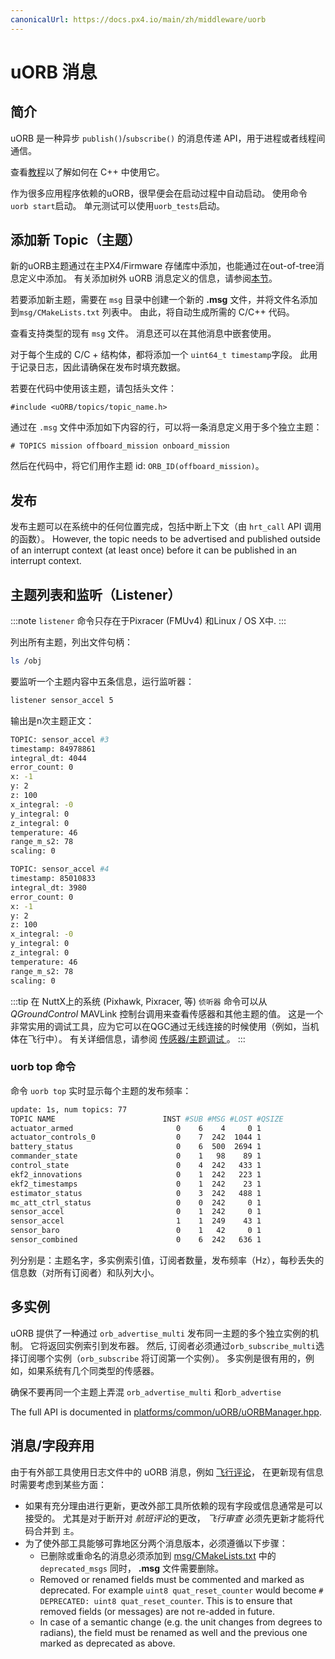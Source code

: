 ```yaml
---
canonicalUrl: https://docs.px4.io/main/zh/middleware/uorb
---
```


# uORB 消息

## 简介

uORB 是一种异步 `publish()`/`subscribe()` 的消息传递 API，用于进程或者线程间通信。

查看[教程](../modules/hello_sky.md)以了解如何在 C++ 中使用它。

作为很多应用程序依赖的uORB，很早便会在启动过程中自动启动。 使用命令 `uorb start`启动。 单元测试可以使用`uorb_tests`启动。

## 添加新 Topic（主题）

新的uORB主题通过在主PX4/Firmware 存储库中添加，也能通过在out-of-tree消息定义中添加。 有关添加树外 uORB 消息定义的信息，请参阅[本节](../advanced/out_of_tree_modules.md#out-of-tree-uorb-message-definitions)。

若要添加新主题，需要在 `msg` 目录中创建一个新的 **.msg** 文件，并将文件名添加到`msg/CMakeLists.txt` 列表中。 由此，将自动生成所需的 C/C++ 代码。

查看支持类型的现有 `msg` 文件。 消息还可以在其他消息中嵌套使用。

对于每个生成的 C/C + 结构体，都将添加一个 `uint64_t timestamp`字段。 此用于记录日志，因此请确保在发布时填充数据。

若要在代码中使用该主题，请包括头文件：

```
#include <uORB/topics/topic_name.h>
```

通过在 `.msg` 文件中添加如下内容的行，可以将一条消息定义用于多个独立主题：

```
# TOPICS mission offboard_mission onboard_mission
```

然后在代码中，将它们用作主题 id: `ORB_ID(offboard_mission)`。


## 发布

发布主题可以在系统中的任何位置完成，包括中断上下文（由 `hrt_call` API 调用的函数）。 However, the topic needs to be advertised and published outside of an interrupt context (at least once) before it can be published in an interrupt context.

## 主题列表和监听（Listener）

:::note
`listener` 命令只存在于Pixracer (FMUv4) 和Linux / OS X中.
:::

列出所有主题，列出文件句柄：

```sh
ls /obj
```

要监听一个主题内容中五条信息，运行监听器：

```sh
listener sensor_accel 5
```

输出是n次主题正文：

```sh
TOPIC: sensor_accel #3
timestamp: 84978861
integral_dt: 4044
error_count: 0
x: -1
y: 2
z: 100
x_integral: -0
y_integral: 0
z_integral: 0
temperature: 46
range_m_s2: 78
scaling: 0

TOPIC: sensor_accel #4
timestamp: 85010833
integral_dt: 3980
error_count: 0
x: -1
y: 2
z: 100
x_integral: -0
y_integral: 0
z_integral: 0
temperature: 46
range_m_s2: 78
scaling: 0
```

:::tip
在 NuttX上的系统 (Pixhawk, Pixracer, 等) `侦听器` 命令可以从 *QGroundControl* MAVLink 控制台调用来查看传感器和其他主题的值。 这是一个非常实用的调试工具，应为它可以在QGC通过无线连接的时候使用（例如，当机体在飞行中）。 有关详细信息，请参阅 [传感器/主题调试 ](../debug/sensor_uorb_topic_debugging.md)。
:::

### uorb top 命令

命令 `uorb top` 实时显示每个主题的发布频率：

```sh
update: 1s, num topics: 77
TOPIC NAME                        INST #SUB #MSG #LOST #QSIZE
actuator_armed                       0    6    4     0 1
actuator_controls_0                  0    7  242  1044 1
battery_status                       0    6  500  2694 1
commander_state                      0    1   98    89 1
control_state                        0    4  242   433 1
ekf2_innovations                     0    1  242   223 1
ekf2_timestamps                      0    1  242    23 1
estimator_status                     0    3  242   488 1
mc_att_ctrl_status                   0    0  242     0 1
sensor_accel                         0    1  242     0 1
sensor_accel                         1    1  249    43 1
sensor_baro                          0    1   42     0 1
sensor_combined                      0    6  242   636 1
```
列分别是：主题名字，多实例索引值，订阅者数量，发布频率（Hz），每秒丢失的信息数（对所有订阅者）和队列大小。


## 多实例

uORB 提供了一种通过 `orb_advertise_multi` 发布同一主题的多个独立实例的机制。 它将返回实例索引到发布器。 然后, 订阅者必须通过`orb_subscribe_multi`选择订阅哪个实例（`orb_subscribe` 将订阅第一个实例）。 多实例是很有用的，例如，如果系统有几个同类型的传感器。

确保不要再同一个主题上弄混 `orb_advertise_multi` 和`orb_advertise`

The full API is documented in [platforms/common/uORB/uORBManager.hpp](https://github.com/PX4/PX4-Autopilot/blob/release/1.14/platforms/common/uORB/uORBManager.hpp).

<a id="deprecation"></a>

## 消息/字段弃用
由于有外部工具使用日志文件中的 uORB 消息，例如 [飞行评论](https://github.com/PX4/flight_review)， 在更新现有信息时需要考虑到某些方面：

- 如果有充分理由进行更新，更改外部工具所依赖的现有字段或信息通常是可以接受的。 尤其是对于断开对 *航班评论*的更改， *飞行审查* 必须先更新才能将代码合并到 `主`。
- 为了使外部工具能够可靠地区分两个消息版本，必须遵循以下步骤：
  - 已删除或重命名的消息必须添加到 [msg/CMakeLists.txt](https://github.com/PX4/PX4-Autopilot/blob/c5a6a60903455c3600f47e3c45ecaa48614559c8/msg/CMakeLists.txt#L189) 中的 `deprecated_msgs`  同时， **.msg** 文件需要删除。
  - Removed or renamed fields must be commented and marked as deprecated. For example `uint8 quat_reset_counter` would become `# DEPRECATED: uint8 quat_reset_counter`. This is to ensure that removed fields (or messages) are not re-added in future.
  - In case of a semantic change (e.g. the unit changes from degrees to radians), the field must be renamed as well and the previous one marked as deprecated as above.

